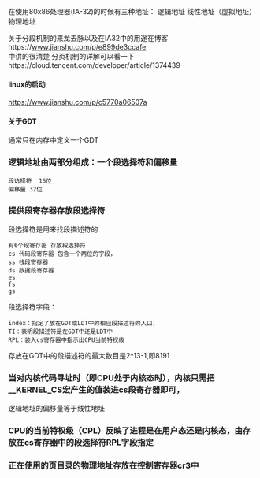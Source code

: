 在使用80x86处理器(IA-32)的时候有三种地址：
逻辑地址
线性地址（虚拟地址）
物理地址

关于分段机制的来龙去脉以及在IA32中的用途在博客https://www.jianshu.com/p/e899de3ccafe
<br>中讲的很清楚
分页机制的详解可以看一下https://cloud.tencent.com/developer/article/1374439
#### linux的启动
https://www.jianshu.com/p/c5770a06507a

#### 关于GDT
通常只在内存中定义一个GDT

### 逻辑地址由两部分组成：一个段选择符和偏移量
```
段选择符  16位
偏移量 32位
```

### 提供段寄存器存放段选择符
段选择符是用来找段描述符的
```
有6个段寄存器 存放段选择符
cs 代码段寄存器 包含一个两位的字段，
ss 栈段寄存器
ds 数据段寄存器
es
fs
gs
```
段选择符字段：
```
index：指定了放在GDT或LDT中的相应段描述符的入口，
TI：表明段描述符是在GDT中还是LDT中
RPL：装入cs寄存器中指示出CPU当前特权级
```
存放在GDT中的段描述符的最大数目是2^13-1,即8191

### 当对内核代码寻址时（即CPU处于内核态时），内核只需把__KERNEL_CS宏产生的值装进cs段寄存器即可，
逻辑地址的偏移量等于线性地址

### CPU的当前特权级（CPL）反映了进程是在用户态还是内核态，由存放在cs寄存器中的段选择符RPL字段指定

### 正在使用的页目录的物理地址存放在控制寄存器cr3中
